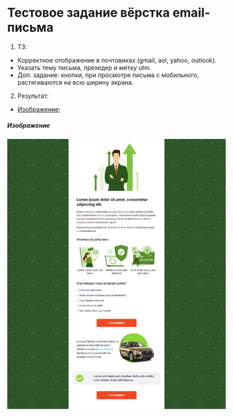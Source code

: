 # Тестовое задание вёрстка email-письма

1. ТЗ:
+ Корректное отображение в почтовиках (gmail, aol, yahoo, outlook).
+ Указать тему письма, прехедер и метку utm.
+ Доп. задание: кнопки, при просмотре письма с мобильного, растягиваются на всю ширину экрана.

2. Результат:
+ [Изображение](#Image);

##### <a name="Image"></a> Изображение
<p align="center">
  <img src="https://github.com/AlexDyatlov/Email-template/blob/master/readme.png">
</p>